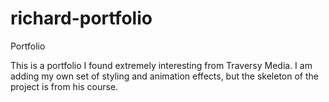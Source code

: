 # richard-portfolio
Portfolio

This is a portfolio I found extremely interesting from Traversy Media. I am adding my own set of styling and animation effects, but the skeleton of the project is from his course. 
